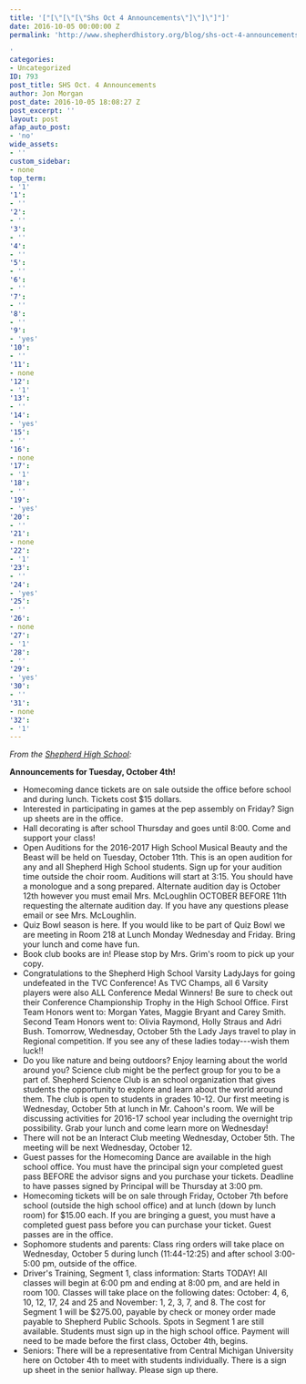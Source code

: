 ```yaml
---
title: '["[\"[\"[\"Shs Oct 4 Announcements\"]\"]\"]"]'
date: 2016-10-05 00:00:00 Z
permalink: 'http://www.shepherdhistory.org/blog/shs-oct-4-announcements/

'
categories:
- Uncategorized
ID: 793
post_title: SHS Oct. 4 Announcements
author: Jon Morgan
post_date: 2016-10-05 18:08:27 Z
post_excerpt: ''
layout: post
afap_auto_post:
- 'no'
wide_assets:
- ''
custom_sidebar:
- none
top_term:
- '1'
'1':
- ''
'2':
- ''
'3':
- ''
'4':
- ''
'5':
- ''
'6':
- ''
'7':
- ''
'8':
- ''
'9':
- 'yes'
'10':
- ''
'11':
- none
'12':
- '1'
'13':
- ''
'14':
- 'yes'
'15':
- ''
'16':
- none
'17':
- '1'
'18':
- ''
'19':
- 'yes'
'20':
- ''
'21':
- none
'22':
- '1'
'23':
- ''
'24':
- 'yes'
'25':
- ''
'26':
- none
'27':
- '1'
'28':
- ''
'29':
- 'yes'
'30':
- ''
'31':
- none
'32':
- '1'
---
```


*From the [Shepherd High School](http://www.shepherdhistory.org/business-directory/name/shepherd-high-school/):*

**Announcements for Tuesday, October 4th!**

* Homecoming dance tickets are on sale outside the office before school and during lunch. Tickets cost $15 dollars.
* Interested in participating in games at the pep assembly on Friday? Sign up sheets are in the office.
* Hall decorating is after school Thursday and goes until 8:00. Come and support your class!
* Open Auditions for the 2016-2017 High School Musical Beauty and the Beast will be held on Tuesday, October 11th. This is an open audition for any and all Shepherd High School students. Sign up for your audition time outside the choir room. Auditions will start at 3:15. You should have a monologue and a song prepared. Alternate audition day is October 12th however you must email Mrs. McLoughlin OCTOBER BEFORE 11th requesting the alternate audition day. If you have any questions please email or see Mrs. McLoughlin.
* Quiz Bowl season is here. If you would like to be part of Quiz Bowl we are meeting in Room 218 at Lunch Monday Wednesday and Friday. Bring your lunch and come have fun.
* Book club books are in! Please stop by Mrs. Grim's room to pick up your copy.
* Congratulations to the Shepherd High School Varsity LadyJays for going undefeated in the TVC Conference! As TVC Champs, all 6 Varsity players were also ALL Conference Medal Winners! Be sure to check out their Conference Championship Trophy in the High School Office. First Team Honors went to: Morgan Yates, Maggie Bryant and Carey Smith. Second Team Honors went to: Olivia Raymond, Holly Straus and Adri Bush. Tomorrow, Wednesday, October 5th the Lady Jays travel to play in Regional competition. If you see any of these ladies today---wish them luck!!
* Do you like nature and being outdoors? Enjoy learning about the world around you? Science club might be the perfect group for you to be a part of. Shepherd Science Club is an school organization that gives students the opportunity to explore and learn about the world around them. The club is open to students in grades 10-12. Our first meeting is Wednesday, October 5th at lunch in Mr. Cahoon's room. We will be discussing activities for 2016-17 school year including the overnight trip possibility. Grab your lunch and come learn more on Wednesday!
* There will not be an Interact Club meeting Wednesday, October 5th. The meeting will be next Wednesday, October 12.
* Guest passes for the Homecoming Dance are available in the high school office. You must have the principal sign your completed guest pass BEFORE the advisor signs and you purchase your tickets. Deadline to have passes signed by Principal will be Thursday at 3:00 pm.
* Homecoming tickets will be on sale through Friday, October 7th before school (outside the high school office) and at lunch (down by lunch room) for $15.00 each. If you are bringing a guest, you must have a completed guest pass before you can purchase your ticket. Guest passes are in the office.
* Sophomore students and parents: Class ring orders will take place on Wednesday, October 5 during lunch (11:44-12:25) and after school 3:00-5:00 pm, outside of the office.
* Driver's Training, Segment 1, class information: Starts TODAY! All classes will begin at 6:00 pm and ending at 8:00 pm, and are held in room 100. Classes will take place on the following dates: October: 4, 6, 10, 12, 17, 24 and 25 and November: 1, 2, 3, 7, and 8. The cost for Segment 1 will be $275.00, payable by check or money order made payable to Shepherd Public Schools. Spots in Segment 1 are still available. Students must sign up in the high school office. Payment will need to be made before the first class, October 4th, begins.
* Seniors: There will be a representative from Central Michigan University here on October 4th to meet with students individually. There is a sign up sheet in the senior hallway. Please sign up there.